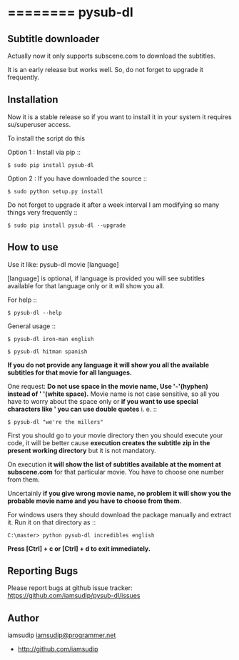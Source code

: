========
pysub-dl
========

Subtitle downloader
-------------------

Actually now it only supports subscene.com to download the subtitles.

It is an early release but works well. So, do not forget to upgrade it frequently.

Installation
------------

Now it is a stable release so if you want to install it in your system it requires su/superuser access.

To install the script do this

Option 1 : Install via pip ::

    $ sudo pip install pysub-dl

Option 2 : If you have downloaded the source ::

    $ sudo python setup.py install

Do not forget to upgrade it after a week interval I am modifying so many things very frequently ::

	$ sudo pip install pysub-dl --upgrade

How to use
----------

Use it like: pysub-dl movie [language]

[language] is optional, if language is provided you will see subtitles available for that language only or it will show you all.

For help ::

    $ pysub-dl --help

General usage ::

    $ pysub-dl iron-man english

    $ pysub-dl hitman spanish

**If you do not provide any language it will show you all the available subtitles for that movie for all languages.**

One request: **Do not use space in the movie name, Use '-'(hyphen) instead of ' '(white space).** Movie name is not case sensitive, so all you have to worry about the space only or **if you want to use special characters like ' you can use double quotes** i. e. ::

    $ pysub-dl "we're the millers"

First you should go to your movie directory then you should execute your code, it will be better cause **execution creates the subtitle zip in the present working directory** but it is not mandatory.

On execution **it will show the list of subtitles available at the moment at subscene.com** for that particular movie. You have to choose one number from them.

Uncertainly **if you give wrong movie name, no problem it will show you the probable movie name and you have to choose from them**.

For windows users they should download the package manually and extract it. Run it on that directory as ::

    C:\master> python pysub-dl incredibles english

**Press [Ctrl] + c or [Ctrl] + d to exit immediately.**

Reporting Bugs
--------------

Please report bugs at github issue tracker: https://github.com/iamsudip/pysub-dl/issues

Author
------
iamsudip <iamsudip@programmer.net>

* http://github.com/iamsudip
